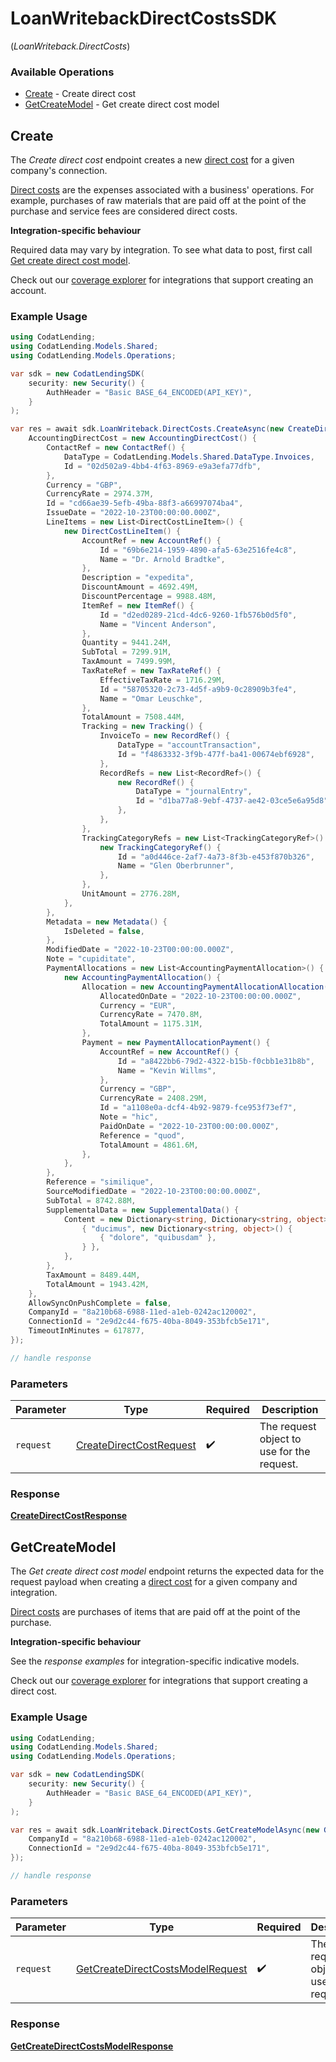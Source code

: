 # LoanWritebackDirectCostsSDK
(*LoanWriteback.DirectCosts*)

### Available Operations

* [Create](#create) - Create direct cost
* [GetCreateModel](#getcreatemodel) - Get create direct cost model

## Create

The *Create direct cost* endpoint creates a new [direct cost](https://docs.codat.io/lending-api#/schemas/DirectCost) for a given company's connection.

[Direct costs](https://docs.codat.io/lending-api#/schemas/DirectCost) are the expenses associated with a business' operations. For example, purchases of raw materials that are paid off at the point of the purchase and service fees are considered direct costs.

**Integration-specific behaviour**

Required data may vary by integration. To see what data to post, first call [Get create direct cost model](https://docs.codat.io/lending-api#/operations/get-create-directCosts-model).

Check out our [coverage explorer](https://knowledge.codat.io/supported-features/accounting?view=tab-by-data-type&dataType=directCosts) for integrations that support creating an account.


### Example Usage

```csharp
using CodatLending;
using CodatLending.Models.Shared;
using CodatLending.Models.Operations;

var sdk = new CodatLendingSDK(
    security: new Security() {
        AuthHeader = "Basic BASE_64_ENCODED(API_KEY)",
    }
);

var res = await sdk.LoanWriteback.DirectCosts.CreateAsync(new CreateDirectCostRequest() {
    AccountingDirectCost = new AccountingDirectCost() {
        ContactRef = new ContactRef() {
            DataType = CodatLending.Models.Shared.DataType.Invoices,
            Id = "02d502a9-4bb4-4f63-8969-e9a3efa77dfb",
        },
        Currency = "GBP",
        CurrencyRate = 2974.37M,
        Id = "cd66ae39-5efb-49ba-88f3-a66997074ba4",
        IssueDate = "2022-10-23T00:00:00.000Z",
        LineItems = new List<DirectCostLineItem>() {
            new DirectCostLineItem() {
                AccountRef = new AccountRef() {
                    Id = "69b6e214-1959-4890-afa5-63e2516fe4c8",
                    Name = "Dr. Arnold Bradtke",
                },
                Description = "expedita",
                DiscountAmount = 4692.49M,
                DiscountPercentage = 9988.48M,
                ItemRef = new ItemRef() {
                    Id = "d2ed0289-21cd-4dc6-9260-1fb576b0d5f0",
                    Name = "Vincent Anderson",
                },
                Quantity = 9441.24M,
                SubTotal = 7299.91M,
                TaxAmount = 7499.99M,
                TaxRateRef = new TaxRateRef() {
                    EffectiveTaxRate = 1716.29M,
                    Id = "58705320-2c73-4d5f-a9b9-0c28909b3fe4",
                    Name = "Omar Leuschke",
                },
                TotalAmount = 7508.44M,
                Tracking = new Tracking() {
                    InvoiceTo = new RecordRef() {
                        DataType = "accountTransaction",
                        Id = "f4863332-3f9b-477f-ba41-00674ebf6928",
                    },
                    RecordRefs = new List<RecordRef>() {
                        new RecordRef() {
                            DataType = "journalEntry",
                            Id = "d1ba77a8-9ebf-4737-ae42-03ce5e6a95d8",
                        },
                    },
                },
                TrackingCategoryRefs = new List<TrackingCategoryRef>() {
                    new TrackingCategoryRef() {
                        Id = "a0d446ce-2af7-4a73-8f3b-e453f870b326",
                        Name = "Glen Oberbrunner",
                    },
                },
                UnitAmount = 2776.28M,
            },
        },
        Metadata = new Metadata() {
            IsDeleted = false,
        },
        ModifiedDate = "2022-10-23T00:00:00.000Z",
        Note = "cupiditate",
        PaymentAllocations = new List<AccountingPaymentAllocation>() {
            new AccountingPaymentAllocation() {
                Allocation = new AccountingPaymentAllocationAllocation() {
                    AllocatedOnDate = "2022-10-23T00:00:00.000Z",
                    Currency = "EUR",
                    CurrencyRate = 7470.8M,
                    TotalAmount = 1175.31M,
                },
                Payment = new PaymentAllocationPayment() {
                    AccountRef = new AccountRef() {
                        Id = "a8422bb6-79d2-4322-b15b-f0cbb1e31b8b",
                        Name = "Kevin Willms",
                    },
                    Currency = "GBP",
                    CurrencyRate = 2408.29M,
                    Id = "a1108e0a-dcf4-4b92-9879-fce953f73ef7",
                    Note = "hic",
                    PaidOnDate = "2022-10-23T00:00:00.000Z",
                    Reference = "quod",
                    TotalAmount = 4861.6M,
                },
            },
        },
        Reference = "similique",
        SourceModifiedDate = "2022-10-23T00:00:00.000Z",
        SubTotal = 8742.88M,
        SupplementalData = new SupplementalData() {
            Content = new Dictionary<string, Dictionary<string, object>>() {
                { "ducimus", new Dictionary<string, object>() {
                    { "dolore", "quibusdam" },
                } },
            },
        },
        TaxAmount = 8489.44M,
        TotalAmount = 1943.42M,
    },
    AllowSyncOnPushComplete = false,
    CompanyId = "8a210b68-6988-11ed-a1eb-0242ac120002",
    ConnectionId = "2e9d2c44-f675-40ba-8049-353bfcb5e171",
    TimeoutInMinutes = 617877,
});

// handle response
```

### Parameters

| Parameter                                                                     | Type                                                                          | Required                                                                      | Description                                                                   |
| ----------------------------------------------------------------------------- | ----------------------------------------------------------------------------- | ----------------------------------------------------------------------------- | ----------------------------------------------------------------------------- |
| `request`                                                                     | [CreateDirectCostRequest](../../models/operations/CreateDirectCostRequest.md) | :heavy_check_mark:                                                            | The request object to use for the request.                                    |


### Response

**[CreateDirectCostResponse](../../models/operations/CreateDirectCostResponse.md)**


## GetCreateModel

The *Get create direct cost model* endpoint returns the expected data for the request payload when creating a [direct cost](https://docs.codat.io/lending-api#/schemas/DirectCost) for a given company and integration.

[Direct costs](https://docs.codat.io/lending-api#/schemas/DirectCost) are purchases of items that are paid off at the point of the purchase.

**Integration-specific behaviour**

See the *response examples* for integration-specific indicative models.

Check out our [coverage explorer](https://knowledge.codat.io/supported-features/accounting?view=tab-by-data-type&dataType=directCosts) for integrations that support creating a direct cost.


### Example Usage

```csharp
using CodatLending;
using CodatLending.Models.Shared;
using CodatLending.Models.Operations;

var sdk = new CodatLendingSDK(
    security: new Security() {
        AuthHeader = "Basic BASE_64_ENCODED(API_KEY)",
    }
);

var res = await sdk.LoanWriteback.DirectCosts.GetCreateModelAsync(new GetCreateDirectCostsModelRequest() {
    CompanyId = "8a210b68-6988-11ed-a1eb-0242ac120002",
    ConnectionId = "2e9d2c44-f675-40ba-8049-353bfcb5e171",
});

// handle response
```

### Parameters

| Parameter                                                                                       | Type                                                                                            | Required                                                                                        | Description                                                                                     |
| ----------------------------------------------------------------------------------------------- | ----------------------------------------------------------------------------------------------- | ----------------------------------------------------------------------------------------------- | ----------------------------------------------------------------------------------------------- |
| `request`                                                                                       | [GetCreateDirectCostsModelRequest](../../models/operations/GetCreateDirectCostsModelRequest.md) | :heavy_check_mark:                                                                              | The request object to use for the request.                                                      |


### Response

**[GetCreateDirectCostsModelResponse](../../models/operations/GetCreateDirectCostsModelResponse.md)**

